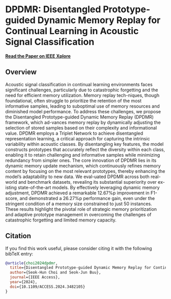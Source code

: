 # DPDMR: Disentangled Prototype-guided Dynamic Memory Replay for Continual Learning in Acoustic Signal Classification

[**Read the Paper on IEEE Xplore**](https://ieeexplore.ieee.org/document/10719982)

## Overview
Acoustic signal classification in continual learning environments faces significant challenges, particularly due to catastrophic forgetting and the need for efficient memory utilization. Memory replay tech-niques, though foundational, often struggle to prioritize the retention of the most informative samples, leading to suboptimal use of memory resources and diminished model performance. To address these challenges, we propose the Disentangled Prototype-guided Dynamic Memory Replay (DPDMR) framework, which ad-vances memory replay by dynamically adjusting the selection of stored samples based on their complexity and informational value. DPDMR employs a Triplet Network to achieve disentangled representation learning, a critical approach for capturing the intrinsic variability within acoustic classes. By disentangling key features, the model constructs prototypes that accurately reflect the diversity within each class, enabling it to retain challenging and informative samples while minimizing redundancy from simpler ones. The core innovation of DPDMR lies in its dynamic memory update mechanism, which continuously refines memory content by focusing on the most relevant prototypes, thereby enhancing the model’s adaptability to new data. We eval-uated DPDMR across both real-world and benchmark datasets, revealing its substantial superiority over ex-isting state-of-the-art models. By effectively leveraging dynamic memory adjustment, DPDMR achieved a remarkable 12.67%p improvement in F1-score, and demonstrated a 26.27%p performance gain, even under the stringent condition of a memory size constrained to just 50 instances. These results highlight the pivotal role of strategic memory prioritization and adaptive prototype management in overcoming the challenges of catastrophic forgetting and limited memory capacity.


## Citation
If you find this work useful, please consider citing it with the following bibTeX entry:

```bibtex
@article{choi2024dpdmr,
  title={Disentangled Prototype-guided Dynamic Memory Replay for Continual Learning in Acoustic Signal Classification},
  author={Seok-Hun Choi and Seok-Jun Buu},
  journal={IEEE Access},
  year={2024},
  doi={10.1109/ACCESS.2024.3482105}
}
